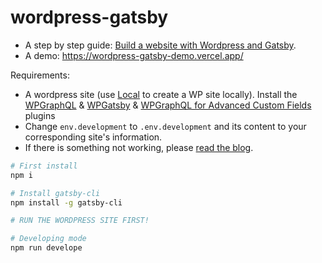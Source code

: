 # wordpress-gatsby

- A step by step guide: [Build a website with Wordpress and Gatsby](https://dinhanhthi.com/build-a-website-using-wordpress-and-gatsby-1/).
- A demo: https://wordpress-gatsby-demo.vercel.app/

Requirements:

- A wordpress site (use [Local](https://localwp.com/) to create a WP site locally). Install the [WPGraphQL](https://wordpress.org/plugins/wp-graphql/) & [WPGatsby](https://wordpress.org/plugins/wp-gatsby/) & [WPGraphQL for Advanced Custom Fields](https://www.wpgraphql.com/acf/) plugins
- Change `env.development` to `.env.development` and its content to your corresponding site's information.
- If there is something not working, please [read the blog](https://dinhanhthi.com/build-a-website-using-wordpress-and-gatsby-1/).

```bash
# First install
npm i

# Install gatsby-cli
npm install -g gatsby-cli

# RUN THE WORDPRESS SITE FIRST!

# Developing mode
npm run develope
```

